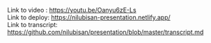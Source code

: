 Link to video : https://youtu.be/Oanyu6zE-Ls   
Link to deploy: https://nilubisan-presentation.netlify.app/  
Link to transcript: https://github.com/nilubisan/presentation/blob/master/transcript.md
